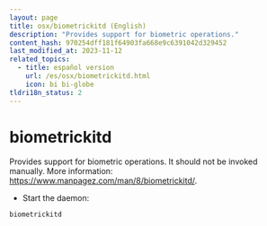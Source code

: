 ```yaml
---
layout: page
title: osx/biometrickitd (English)
description: "Provides support for biometric operations."
content_hash: 970254dff181f64903fa668e9c6391042d329452
last_modified_at: 2023-11-12
related_topics:
  - title: español version
    url: /es/osx/biometrickitd.html
    icon: bi bi-globe
tldri18n_status: 2
---
```

# biometrickitd

Provides support for biometric operations.
It should not be invoked manually.
More information: <https://www.manpagez.com/man/8/biometrickitd/>.

- Start the daemon:

`biometrickitd`
